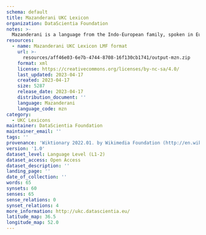 ```yaml
---
schema: default
title: Mazanderani UKC Lexicon
organization: DataScientia Foundation
notes: >-
  Mazanderani is a language from the Indo-European family, spoken in Eurasia. The UKC Lexicon of Mazanderani is represented as a lexico-semantic network. It consists of words, word senses, synsets, as well as sense-level and synset-level relationships.
resources:
  - name: Mazanderani UKC Lexicon LMF format
    url: >-
      resources/aff46e03-6e7b-4744-8708-16f130cb1741/output-mzn.zip
    format: xml
    license: https://creativecommons.org/licenses/by-nc-sa/4.0/
    last_updated: 2023-04-17
    created: 2023-04-17
    size: 5287
    release_date: 2023-04-17
    distribution_document: ''
    language: Mazanderani
    language_code: mzn
category:
  - UKC Lexicons
maintainer: DataScientia Foundation
maintainer_email: ''
tags: ''
provenance: 'Wiktionary 2022.01. by Wikimedia Foundation (http://en.wiktionary.org); CogNet 2.1 by Khuyagbaatar Batsuren, National University of Mongolia (http://cognet.ukc.disi.unitn.it); Princeton WordNet 2.1 by Princeton University (https://wordnet.princeton.edu)'
version: '1.0'
dataset_level: Language Level (L1-2)
dataset_access: Open Access
dataset_description: ''
landing_page: ''
date_of_collection: ''
words: 65
synsets: 60
senses: 65
sense_relations: 0
synset_relations: 4
more_information: http://ukc.datascientia.eu/
latitude_map: 36.5
longitude_map: 52.0
---
```

